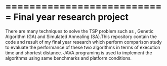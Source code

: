 
===========================
Final year research project
===========================

There are many techniques to solve the TSP problem such as , Genetic Algorithm (GA) and Simulated Annealing (SA).This repository contain the code and result of my final year research which perform comparison study to evaluate the performance of these two algorithms in terms of execution time and shortest distance. JAVA programing is used to implement the algorithms using same benchmarks and platform conditions.
